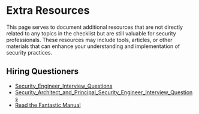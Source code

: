 # Extra Resources

This page serves to document additional resources that are not directly related to any topics in the checklist but are still valuable for security professionals. These resources may include tools, articles, or other materials that can enhance your understanding and implementation of security practices.

## Hiring Questioners

* [Security_Engineer_Interview_Questions](https://github.com/tadwhitaker/Security_Engineer_Interview_Questions/blob/master/security-interview-questions.md)
* [Security_Architect_and_Principal_Security_Engineer_Interview_Questions](https://github.com/tadwhitaker/Security_Architect_and_Principal_Security_Engineer_Interview_Questions/blob/main/Security_Architect_and_Principal_Security_Engineer_Interview_Questions.md)
* [Read the Fantastic Manual](https://breanneboland.com/blog/2022/06/04/bsides-sf-2022-read-the-fantastic-manual/)
